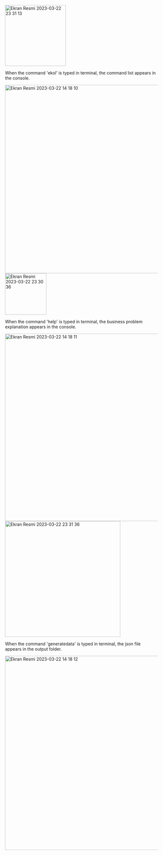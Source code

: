 

<img width="200" alt="Ekran Resmi 2023-03-22 23 31 13" src="https://user-images.githubusercontent.com/120092745/227031369-2d4bae7b-a15b-420c-97e1-04400f322129.png">




When the command 'ekol' is typed in terminal, the command list appears in the console.


<img width="618" alt="Ekran Resmi 2023-03-22 14 18 10" src="https://user-images.githubusercontent.com/120092745/226894581-5cb2c003-a5b0-4504-962c-2428df1a38a2.png">




<img width="136" alt="Ekran Resmi 2023-03-22 23 30 36" src="https://user-images.githubusercontent.com/120092745/227031422-8b61b0a3-2651-4c19-bfa7-1a12ca27386a.png">


When the command 'help' is typed in terminal, the business problem explanation appears in the console.


<img width="615" alt="Ekran Resmi 2023-03-22 14 18 11" src="https://user-images.githubusercontent.com/120092745/226894833-9ef09728-75ad-4a87-90c0-4440cdac8dae.png">



<img width="380" alt="Ekran Resmi 2023-03-22 23 31 36" src="https://user-images.githubusercontent.com/120092745/227031458-d4a01cb5-6c04-4084-825d-ae2bd5fea947.png">




When the command 'generatedata' is typed in terminal, the json file  appears in the output folder.



<img width="637" alt="Ekran Resmi 2023-03-22 14 18 12" src="https://user-images.githubusercontent.com/120092745/226894881-7b8ae0b0-6d5c-480d-85ee-06eff126dff0.png">
